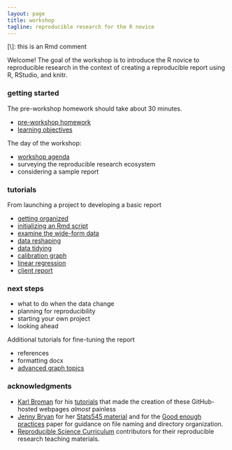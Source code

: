 ```yaml
---
layout: page
title: workshop
tagline: reproducible research for the R novice
---
```


[\\]: this is an Rmd comment

Welcome! The goal of the workshop is to introduce the R novice to reproducible research in the context of creating a reproducible report using R, RStudio, and knitr.  



### getting started

The pre-workshop homework should take about 30 minutes. 

- [pre-workshop homework](pages/102_pre-workshop-hw.html) 
- [learning objectives](pages/101_learning-objectives.html)

The day of the workshop:  

- [workshop agenda](pages/103_workshop-agenda.html) 
- surveying the reproducible research ecosystem 
- considering a sample report 



### tutorials 

From launching a project to developing a basic report

- [getting organized](pages/104_getting-organized.html)
- [initializing an Rmd script](pages/105_initializing-an-Rmd-script.html)
- [examine the wide-form data](pages/108_examine-wide-data.html)
- [data reshaping](pages/109_data-reshaping.html)
- [data tidying](pages/110_data-tidying.html)
- [calibration graph](pages/111_calibration-graph.html)
- [linear regression](pages/112_linear-regression.html) 
- [client report](pages/113_client-report.html) 



### next steps 

- what to do when the data change 
- planning for reproducibility 
- starting your own project 
- looking ahead 

Additional tutorials for fine-tuning the report

- references
- formatting docx
- [advanced graph topics](pages/116_advanced_graph.html)



### acknowledgments 

- [Karl Broman](http://kbroman.org) for his  [tutorials](http://kbroman.org/pages/tutorials.html) that made the creation of these GitHub-hosted webpages *almost* painless 
- [Jenny Bryan](https://github.com/jennybc) for her [Stats545 material](http://stat545.com/) and for the
[Good enough practices](https://swcarpentry.github.io/good-enough-practices-in-scientific-computing/) paper for guidance on file naming and directory organization. 
- [Reproducible Science  Curriculum](https://github.com/Reproducible-Science-Curriculum) contributors for their reproducible research  teaching materials.
